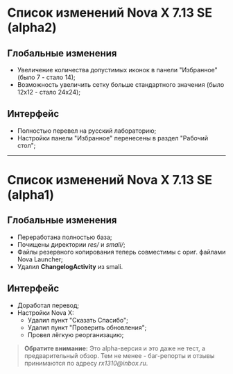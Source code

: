 # Список изменений Nova X 7.13 SE (alpha2)

## Глобальные изменения
- Увеличение количества допустимых иконок в панели "Избранное" (было 7 - стало 14);
- Возможность увеличить сетку больше стандартного значения (было 12x12 - стало 24x24);

## Интерфейс
- Полностью перевел на русский лабораторию;
- Настройки панели "Избранное" перенесены в раздел "Рабочий стол";

---

# Список изменений Nova X 7.13 SE (alpha1)

## Глобальные изменения
- Переработана полностью база;
- Почищены директории _res/_ и _smali/_;
- Файлы резервного копирования теперь совместимы с ориг. файлами Nova Launcher;
- Удалил **ChangelogActivity** из smali.

## Интерфейс
- Доработал перевод;
- Настройки Nova X:
  - Удалил пункт "Сказать Спасибо";
  - Удалил пункт "Проверить обновления";
  - Провел лёгкую реорганизацию;


> **Обратите внимание:** Это alpha-версия и это даже не тест, а предварительный обзор. Тем не менее - баг-репорты и отзывы принимаются по адресу _rx1310@inbox.ru_.
